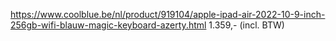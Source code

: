 
https://www.coolblue.be/nl/product/919104/apple-ipad-air-2022-10-9-inch-256gb-wifi-blauw-magic-keyboard-azerty.html
1.359,- (incl. BTW)